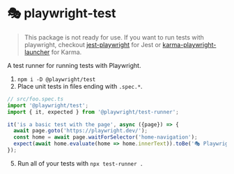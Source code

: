 # 🎭 playwright-test

> This package is not ready for use. If you want to run tests with playwright, checkout [jest-playwright](https://github.com/mmarkelov/jest-playwright) for Jest or [karma-playwright-launcher](https://github.com/JoelEinbinder/karma-playwright-launcher) for Karma.

A test runner for running tests with Playwright.

1. `npm i -D @playwright/test`
2. Place unit tests in files ending with `.spec.*`.
```js
// src/foo.spec.ts
import '@playwright/test';
import { it, expected } from '@playwright/test-runner';

it('is a basic test with the page', async ({page}) => {
  await page.goto('https://playwright.dev/');
  const home = await page.waitForSelector('home-navigation');
  expect(await home.evaluate(home => home.innerText)).toBe('🎭 Playwright');
});
```
5. Run all of your tests with `npx test-runner .`
